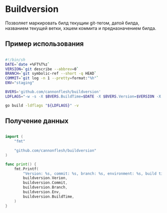 # Buildversion

Позволяет маркировать билд текущим git-тегом, датой билда, названием текущей ветки, хэшем коммита и предназначением билда.

## Пример использования

```sh

#!/bin/sh
DATE=`date +%FT%T%z`
VERSION=`git describe --abbrev=0`
BRANCH=`git symbolic-ref --short -q HEAD`
COMMIT=`git log -n 1 --pretty=format:"%h"`
ENV="staging"

BVERS='github.com/cannonflesh/buildversion'
LDFLAGS="-w -s -X $BVERS.BuildTime=$DATE -X $BVERS.Version=$VERSION -X $BVERS.Branch=$BRANCH -X $BVERS.Commit=$COMMIT -X $BVERS.Env=$ENV"

go build -ldflags "${LDFLAGS}" -v

```


## Получение данных

```go 

import (
    "fmt"
    
    "github.com/cannonflesh/buildversion"
)

func print() {
    fmt.Printf(
        "Version: %s, commit: %s, branch: %s, environment: %s, build time: %s", 
        buildversion.Verion, 
        buildversion.Commit, 
        buildversion.Branch, 
        buildversion.Env,
        buildversion.BuildTime,
    )
}

```
